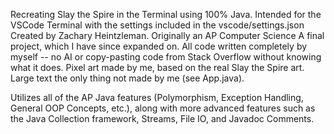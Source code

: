 Recreating Slay the Spire in the Terminal using 100% Java.
Intended for the VSCode Terminal with the settings included in the vscode/settings.json
Created by Zachary Heintzleman. Originally an AP Computer Science A final project, which I have
since expanded on. All code written completely by myself -- no AI or copy-pasting code from Stack
Overflow without knowing what it does. Pixel art made by me, based on the real Slay the Spire art.
Large text the only thing not made by me (see App.java).

Utilizes all of the AP Java features (Polymorphism, Exception Handling, General OOP Concepts,
etc.), along with more advanced features such as the Java Collection framework, Streams, File IO,
and Javadoc Comments.